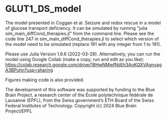 # GLUT1_DS_model
The model presented in Coggan et al. Seizure and redox rescue in a model of glucose transport deficiency.
It can be simulated by running "julia sim_main_diffCond_therapies.jl" from the command line. 
Please see the code line 247 in sim_main_diffCond_therapies.jl to select which version of the model need to be simulated (replace 191 with any integer from 1 to 191). 

Please use Julia Version 1.6.6 (2022-03-28). Alternatively, you can run the model using Google Collab (make a copy, run and edit as you like): https://colab.research.google.com/drive/18HwNMwfNijEh3AoKQXVAgnyagA3BPuhn?usp=sharing 

Figures making code is also provided.

The development of this software was supported by funding to the Blue Brain Project, a research center of the École polytechnique fédérale de Lausanne (EPFL), from the Swiss government’s ETH Board of the Swiss Federal Institutes of Technology.
Copyright (c) 2024 Blue Brain Project/EPFL

